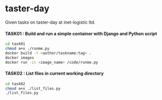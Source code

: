 # taster-day
Given tasks on taster-day at inet-logistic ltd.

#### TASK01 : Build and run a simple container with Django and Python script ###
```bash
cd task01
chmod a+x ./runme.py
docker build -t <author/taskname:tag> .
docker images
docker run -it <image_name> /code/runme.py
```

#### TASK02 : List files in current working directory ####
```bash
cd task02
chmod a+x ./list_files.py
./list_files.py
```
